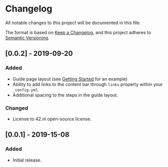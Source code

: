 # Changelog

All notable changes to this project will be documented in this file.

The format is based on [Keep a Changelog](https://keepachangelog.com/en/1.0.0/),
and this project adheres to [Semantic Versioning](https://semver.org/spec/v2.0.0.html).

## [0.0.2] - 2019-09-20

### Added

- Guide page layout (see [Getting Started](/getting-started) for an example)
- Ability to add links to the content bar through `links` property within your `_config.yml`.
- Additional spacing to the steps in the guide layout.

### Changed

- License to 42.nl open-source license.

## [0.0.1] - 2019-15-08

### Added

- Initial release.
